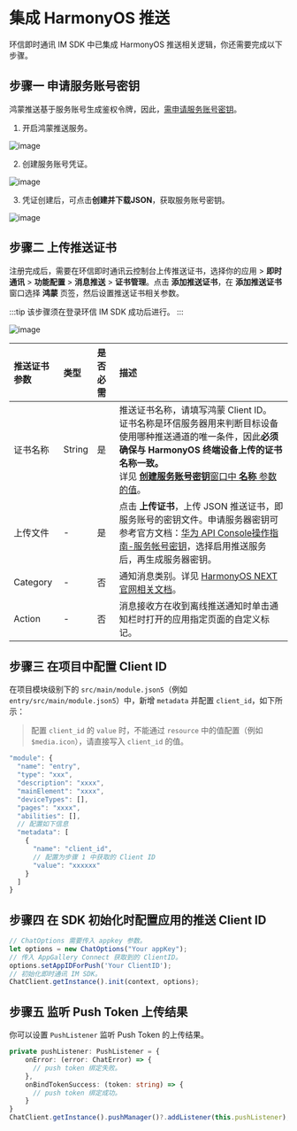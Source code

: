 # 集成 HarmonyOS 推送

环信即时通讯 IM SDK 中已集成 HarmonyOS 推送相关逻辑，你还需要完成以下步骤。

## 步骤一 申请服务账号密钥

鸿蒙推送基于服务账号生成鉴权令牌，因此，[需申请服务账号密钥](https://developer.huawei.com/consumer/cn/console/)。

1. 开启鸿蒙推送服务。
   
![image](/images/harmonyos/push/push_harmonyos_enable.png)

2. 创建服务账号凭证。
   
![image](/images/harmonyos/push/push_harmonyos_key_generate.png)

3. 凭证创建后，可点击**创建并下载JSON**，获取服务账号密钥。

![image](/images/harmonyos/push/push_harmonyos_account_create.png)

## 步骤二 上传推送证书

注册完成后，需要在环信即时通讯云控制台上传推送证书，选择你的应用 > **即时通讯** > **功能配置** > **消息推送** > **证书管理**。点击 **添加推送证书**，在 **添加推送证书** 窗口选择 **鸿蒙** 页签，然后设置推送证书相关参数。

:::tip
该步骤须在登录环信 IM SDK 成功后进行。
:::

![image](/images/harmonyos/push/harmonyos_certificate.png)

| 推送证书参数    | 类型   | 是否必需 | 描述   |
| :-------- | :----- | :------- | :---------------- |
| 证书名称        | String | 是  | 推送证书名称，请填写鸿蒙 Client ID。<br/>证书名称是环信服务器用来判断目标设备使用哪种推送通道的唯一条件，因此**必须确保与 HarmonyOS 终端设备上传的证书名称一致。** <br/>详见 [**创建服务账号密钥**窗口中 **名称** 参数的值](https://developer.huawei.com/consumer/cn/doc/start/api-0000001062522591#section11695162765311)。|
| 上传文件     | - | 是  | 点击 **上传证书**，上传 JSON 推送证书，即服务账号的密钥文件。申请服务器密钥可参考官方文档：[华为 API Console操作指南-服务帐号密钥](https://developer.huawei.com/consumer/cn/doc/start/api-0000001062522591#section11695162765311)，选择启用推送服务后，再生成服务器密钥。 |
| Category | - | 否      | 通知消息类别。详见 [HarmonyOS NEXT 官网相关文档](https://developer.huawei.com/consumer/cn/doc/harmonyos-guides-V5/push-apply-right-V5#section16708911111611)。 |
| Action        | - | 否  | 消息接收方在收到离线推送通知时单击通知栏时打开的应用指定页面的自定义标记。 |

## 步骤三 在项目中配置 Client ID

在项目模块级别下的 `src/main/module.json5`（例如 `entry/src/main/module.json5`）中，新增 `metadata` 并配置 `client_id`，如下所示：

> 配置 `client_id` 的 `value` 时，不能通过 `resource` 中的值配置（例如 `$media.icon`），请直接写入 `client_id` 的值。

```TypeScript
"module": {
  "name": "entry",
  "type": "xxx",
  "description": "xxxx",
  "mainElement": "xxxx",
  "deviceTypes": [],
  "pages": "xxxx",
  "abilities": [],
  // 配置如下信息
  "metadata": [ 
    {
      "name": "client_id",
      // 配置为步骤 1 中获取的 Client ID
      "value": "xxxxxx"  
    }
  ]
}

```

## 步骤四 在 SDK 初始化时配置应用的推送 Client ID

```TypeScript
// ChatOptions 需要传入 appkey 参数。
let options = new ChatOptions("Your appKey");
// 传入 AppGallery Connect 获取到的 ClientID。
options.setAppIDForPush('Your ClientID');
// 初始化即时通讯 IM SDK。
ChatClient.getInstance().init(context, options);
```

## 步骤五 监听 Push Token 上传结果

你可以设置 `PushListener` 监听 Push Token 的上传结果。

```TypeScript
private pushListener: PushListener = {
    onError: (error: ChatError) => {
      // push token 绑定失败。
    },
    onBindTokenSuccess: (token: string) => {
      // push token 绑定成功。
    }
}
ChatClient.getInstance().pushManager()?.addListener(this.pushListener);
```



